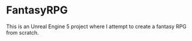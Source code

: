 # FantasyRPG
 This is an Unreal Engine 5 project where I attempt to create a fantasy RPG from scratch.
